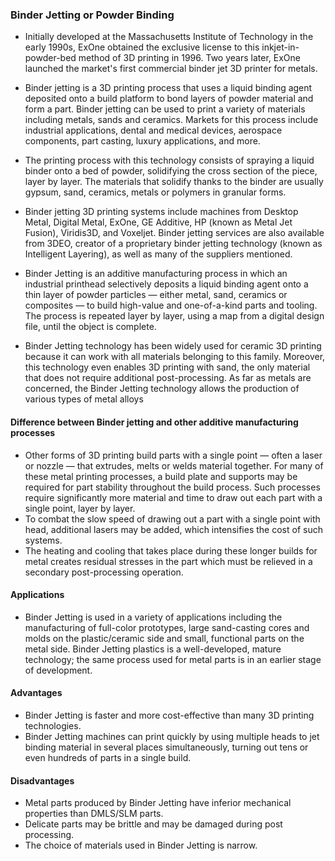 ###  Binder Jetting or Powder Binding

* Initially developed at the Massachusetts Institute of Technology in the early 1990s, ExOne obtained the exclusive license to this inkjet-in-powder-bed method of 3D printing in 1996. Two years later, ExOne launched the market's first commercial binder jet 3D printer for metals.

* Binder jetting is a 3D printing process that uses a liquid binding agent deposited onto a build platform to bond layers of powder material and form a part. Binder jetting can be used to print a variety of materials including metals, sands and ceramics. Markets for this process include industrial applications, dental and medical devices, aerospace components, part casting, luxury applications,﻿ and more.

* The printing process with this technology consists of spraying a liquid binder onto a bed of powder, solidifying the cross section of the piece, layer by layer. The materials that solidify thanks to the binder are usually gypsum, sand, ceramics, metals or polymers in granular forms.

* Binder jetting 3D printing systems include machines from Desktop Metal, Digital Metal, ExOne, GE Additive, HP (known as Metal Jet Fusion), Viridis3D, ﻿and Voxeljet. Binder jetting services are also available from 3DEO, creator of a proprietary binder jetting technology (known as Intelligent Layering), as well as many of the suppliers mentioned.

* Binder Jetting is an additive manufacturing process in which an industrial printhead selectively deposits a liquid binding agent onto a thin layer of powder particles — either metal, sand, ceramics or composites — to build high-value and one-of-a-kind parts and tooling. The process is repeated layer by layer, using a map from a digital design file, until the object is complete.

* Binder Jetting technology has been widely used for ceramic 3D printing because it can work with all materials belonging to this family. Moreover, this technology even enables 3D printing with sand, the only material that does not require additional post-processing.  As far as metals are concerned, the Binder Jetting technology allows the production of various types of metal alloys 

#### Difference between Binder jetting and other additive manufacturing processes
* Other forms of 3D printing build parts with a single point — often a laser or nozzle — that extrudes, melts or welds material together. For many of these metal printing processes, a build plate and supports may be required for part stability throughout the build process. Such processes require significantly more material and time to draw out each part with a single point, layer by layer.
* To combat the slow speed of drawing out a part with a single point with head, additional lasers may be added, which intensifies the cost of such systems. 
* The heating and cooling that takes place during these longer builds for metal creates residual stresses in the part which must be relieved in a secondary post-processing operation.

#### Applications
* Binder Jetting is used in a variety of applications including the manufacturing of full-color prototypes, large sand-casting cores and molds on the plastic/ceramic side and small, functional parts on the metal side. Binder Jetting plastics is a well-developed, mature technology; the same process used for metal parts is in an earlier stage of development.

#### Advantages
* Binder Jetting is faster and more cost-effective than many 3D printing technologies. 
* Binder Jetting machines can print quickly by using multiple heads to jet binding material in several places simultaneously, turning out tens or even hundreds of parts in a single build.

#### Disadvantages 
* Metal parts produced by Binder Jetting have inferior mechanical properties than DMLS/SLM parts.
* Delicate parts may be brittle and may be damaged during post processing.
* The choice of materials used in Binder Jetting is narrow.